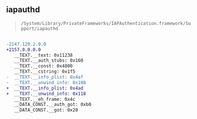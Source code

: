 ## iapauthd

> `/System/Library/PrivateFrameworks/IAPAuthentication.framework/Support/iapauthd`

```diff

-2147.120.2.0.0
+2157.0.0.0.0
   __TEXT.__text: 0x11238
   __TEXT.__auth_stubs: 0x160
   __TEXT.__const: 0x4800
   __TEXT.__cstring: 0x1f5
-  __TEXT.__info_plist: 0x4af
-  __TEXT.__unwind_info: 0x108
+  __TEXT.__info_plist: 0x4ad
+  __TEXT.__unwind_info: 0x118
   __TEXT.__eh_frame: 0x4c
   __DATA_CONST.__auth_got: 0xb0
   __DATA_CONST.__got: 0x28

```
